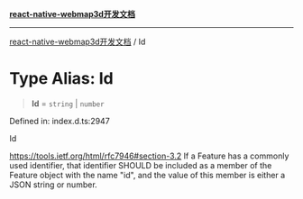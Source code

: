 [**react-native-webmap3d开发文档**](../README.md)

***

[react-native-webmap3d开发文档](../globals.md) / Id

# Type Alias: Id

> **Id** = `string` \| `number`

Defined in: index.d.ts:2947

Id

https://tools.ietf.org/html/rfc7946#section-3.2
If a Feature has a commonly used identifier, that identifier SHOULD be included as a member of
the Feature object with the name "id", and the value of this member is either a JSON string or number.
